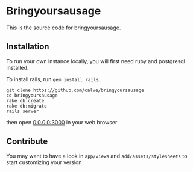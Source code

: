 Bringyoursausage
================

This is the source code for bringyoursausage.

Installation
------------

To run your own instance locally, you will first need ruby and postgresql installed.

To install rails, run ``gem install rails``.

    git clone https://github.com/calve/bringyoursausage
    cd bringyoursausage
    rake db:create
    rake db:migrate
    rails server

then open [0.0.0.0:3000](0.0.0.0:3000) in your web browser

Contribute
----------

You may want to have a look in ``app/views`` and ``add/assets/stylesheets`` to start customizing your version
